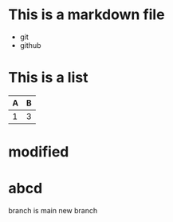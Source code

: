 # This is a markdown file

- git 
- github

# This is a list

|A|B|
|:-|:-|
|1|3|

# modified

# abcd

branch is main
new branch

